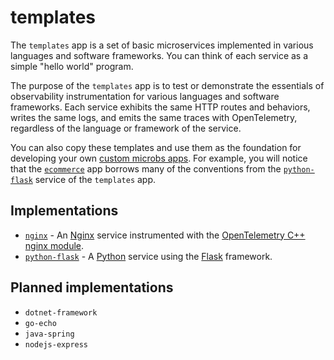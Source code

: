 # [](templates)templates

The `templates` app is a set of basic microservices implemented in various
languages and software frameworks. You can think of each service as a simple
"hello world" program.

The purpose of the `templates` app is to test or demonstrate the essentials of
observability instrumentation for various languages and software frameworks.
Each service exhibits the same HTTP routes and behaviors, writes the same logs,
and emits the same traces with OpenTelemetry, regardless of the language or
framework of the service.

You can also copy these templates and use them as the foundation for developing
your own [custom microbs apps](/docs/development/apps). For example, you will
notice that the [`ecommerce`](/docs/apps/ecommerce) app borrows many of the
conventions from the [`python-flask`](https://github.com/microbs-io/microbs/tree/main/apps/templates/services/python-flask)
service of the `templates` app.


## Implementations

* [`nginx`](https://github.com/microbs-io/microbs/tree/main/apps/templates/services/nginx) - An [Nginx](https://www.nginx.com/) service instrumented with the [OpenTelemetry C++ nginx module](https://github.com/open-telemetry/opentelemetry-cpp-contrib/tree/main/instrumentation/nginx).
* [`python-flask`](https://github.com/microbs-io/microbs/tree/main/apps/templates/services/python-flask) - A [Python](https://www.python.org/) service using the [Flask](https://flask.palletsprojects.com/en/2.0.x/) framework.

## Planned implementations

* `dotnet-framework`
* `go-echo`
* `java-spring`
* `nodejs-express`
